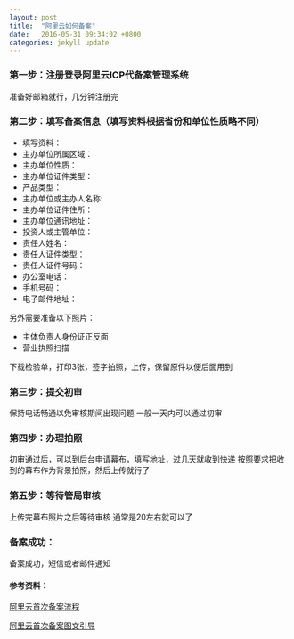 ```yaml
---
layout: post
title:  "阿里云如何备案"
date:   2016-05-31 09:34:02 +0800
categories: jekyll update
---
```




### 第一步：注册登录阿里云ICP代备案管理系统
准备好邮箱就行，几分钟注册完




### 第二步：填写备案信息（填写资料根据省份和单位性质略不同）

+ 填写资料：
+ 主办单位所属区域：
+ 主办单位性质：
+ 主办单位证件类型：
+ 产品类型：
+ 主办单位或主办人名称:
+ 主办单位证件住所：
+ 主办单位通讯地址：
+ 投资人或主管单位：
+ 责任人姓名：
+ 责任人证件类型：
+ 责任人证件号码：
+ 办公室电话：
+ 手机号码：
+ 电子邮件地址：

另外需要准备以下照片：

+ 主体负责人身份证正反面
+ 营业执照扫描

下载检验单，打印3张，签字拍照，上传，保留原件以便后面用到


### 第三步：提交初审
保持电话畅通以免审核期间出现问题
一般一天内可以通过初审


### 第四步：办理拍照
初审通过后，可以到后台申请幕布，填写地址，过几天就收到快递
按照要求把收到的幕布作为背景拍照，然后上传就行了


### 第五步：等待管局审核
上传完幕布照片之后等待审核
通常是20左右就可以了


### 备案成功：
备案成功，短信或者邮件通知











#### 参考资料：
[阿里云首次备案流程](https://beian.aliyun.com/?spm=5176.200001.278239.7.KztN4q)

[阿里云首次备案图文引导](https://help.aliyun.com/knowledge_detail/5974952.html?spm=5176.200001.7.11.XiUxzB)

